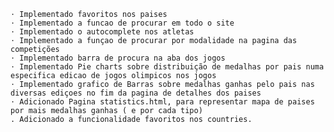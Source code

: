     ⋅ Implementado favoritos nos paises
    ⋅ Implementado a funcao de procurar em todo o site
    ⋅ Implementado o autocomplete nos atletas
    ⋅ Implementado a funçao de procurar por modalidade na pagina das competições
    ⋅ Implementado barra de procura na aba dos jogos
    ⋅ Implementado Pie charts sobre distribuição de medalhas por pais numa especifica edicao de jogos olimpicos nos jogos
    ⋅ Implementado grafico de Barras sobre medalhas ganhas pelo pais nas diversas ediçoes no fim da pagina de detalhes dos paises
    ⋅ Adicionado Pagina statistics.html, para representar mapa de paises por mais medalhas ganhas ( e por cada tipo)
    . Adicionado a funcionalidade favoritos nos countries.